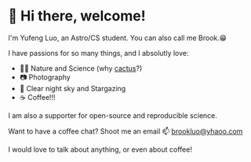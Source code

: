 #  :wave: Hi there, welcome!

I'm Yufeng Luo, an Astro/CS student. You can also call me Brook.:grin:

I have passions for so many things, and I absolutly love:
- :cactus::bulb: Nature and Science (why [cactus](http://www.cactuscode.org)?)
- :camera: Photography
- :telescope: Clear night sky and Stargazing
- :coffee: Coffee!!!

I am also a supporter for open-source and reproducible science. 

Want to have a coffee chat? Shoot me an email :mailbox: <brookluo@yhaoo.com>

I would love to talk about anything, or even about coffee!
